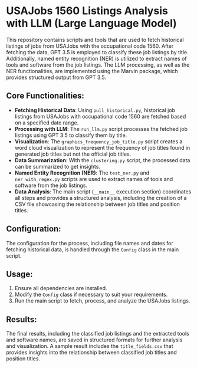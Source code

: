 # USAJobs 1560 Listings Analysis with LLM (Large Language Model)

This repository contains scripts and tools that are used to fetch historical listings of jobs from USAJobs with the occupational code 1560. After fetching the data, GPT 3.5 is employed to classify these job listings by title. Additionally, named entity recognition (NER) is utilized to extract names of tools and software from the job listings. The LLM processing, as well as the NER functionalities, are implemented using the Marvin package, which provides structured output from GPT 3.5.

## Core Functionalities:

- **Fetching Historical Data**: Using `pull_historical.py`, historical job listings from USAJobs with occupational code 1560 are fetched based on a specified date range.
- **Processing with LLM**: The `run_llm.py` script processes the fetched job listings using GPT 3.5 to classify them by title.
- **Visualization**: The `graphics_frequency_job_title.py` script creates a word cloud visualization to represent the frequency of job titles found in generated job titles but not the official job titles.
- **Data Summarization**: With the `clustering.py` script, the processed data can be summarized to get insights.
- **Named Entity Recognition (NER)**: The `test_ner.py` and `ner_with_regex.py` scripts are used to extract names of tools and software from the job listings.
- **Data Analysis**: The main script (`__main__` execution section) coordinates all steps and provides a structured analysis, including the creation of a CSV file showcasing the relationship between job titles and position titles.

## Configuration:

The configuration for the process, including file names and dates for fetching historical data, is handled through the `Config` class in the main script.

## Usage:

1. Ensure all dependencies are installed.
2. Modify the `Config` class if necessary to suit your requirements.
3. Run the main script to fetch, process, and analyze the USAJobs listings.

## Results:

The final results, including the classified job listings and the extracted tools and software names, are saved in structured formats for further analysis and visualization. A sample result includes the `title_fields.csv` that provides insights into the relationship between classified job titles and position titles.
